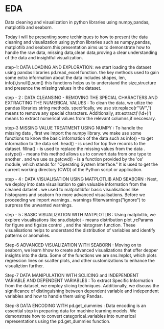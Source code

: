 # EDA
Data cleaning and visualization in python libraries using numpy,pandas, matplotlib and seaborn.

Today i will be presenting some techiniques to how to present the data cleaning and visualization using python libraries such as numpy,pandas, matplotlib and seaborn.this presentation aims us to demonstrate how to handle the raw data, missing data,clean data,proving a clear understanding of the data and insightful visualization.

step-1: DATA LOADING AND EXPLORATION: we start loading the dataset using pandas libraries pd.read_excel function. the key methods used to gain some extra information about the data includes shapes, len, info(),isnull(),sum() this functions helps us to understand the size,structure and presence the missing values in the dataset.

step - 2 : DATA CLEANSING - REMOVING THE SPECIAL CHARACTERS AND EXTRACTING THE NUMERICAL VALUES : To clean the data, we utlize the pandas libraries string methods. specifically, we use str.replace(r''\W'',") means to remove any special characters. Additionally, str.extract('(\d+)') means to extract numerical values from the relevant columns,if neccesary.

step-3 MISSING VALUE TREATMENT USING NUMPY : To handle the missing data , first we import the numpy library. we make use some functions to know the basic information of the data such as info() - to get information to the data set. head() - is used for top five records to the dataset. fillna() - is used to replace the missing values from the data . astype() - means this method allows us to convert data from one type to another . and we use os.getcwd() - is a function provided by the 'os' module, which stands for "Operating System Interface." It is used to get the current working directory (CWD) of the Python script or application.

step - 4 : DATA VISUALISATION USING MATPLOTLIB AND SEABORN : Nest, we deploy into data visualisation to gain valuable information from the cleaned dataset . we used to matplotlibfor basic visualisations like histograms and seaborn fro more advanced visualisations. Before we proceeding we import warnings.. warnings filterwarnings("ignore") to surpress the unwanted warnings.

step - 5 : BASIC VISUALIZATION WITH MATPLOTLIB : Using matplotlib, we explore visualisations like sns.distplot - means distribution plot ,rcParams for figure and figsize control , and the histogram function. These visualisations helps to understand the distribution of variables and identify patterns or anomalies.

Step-6 ADVANCED VISUALIZATION WITH SEABORN : Moving on to seaborn, we learn hhow to create advanced visualizations that offer depper insights into the data. Some of the functions we are sns.lmplot, which plots regression lines on scatter plots, and other customizations to enhance the visualiztion further.

Step-7 DATA MANIPULATION WITH SCLICING and INDEPENDENT VARIABLE AND DEPENDENT VARIABLES : To extract Specific Information from the dataset, we employ slicing techniques. Additionally, we discuss the significance of distinguishing between dependent variable and independent variables and how to handle them using Pandas.

Step-8 DATA ENCODING WITH pd.get_dummies : Data encoding is an essential step in preparing data for machine learning models. We demonstrate how to convert categorical_variables into numerical representations using the pd.get_dummies function.
